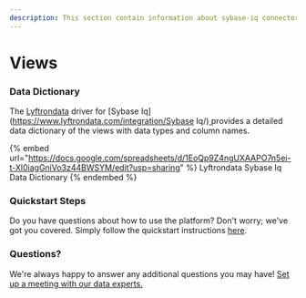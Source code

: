 ```yaml
---
description: This section contain information about sybase-iq connector views information
---
```


# Views

### Data Dictionary

The [Lyftrondata](https://www.lyftrondata.com/) driver for [Sybase Iq](https://www.lyftrondata.com/integration/Sybase Iq/)[ ](https://www.lyftrondata.com/integration/sybase-iq/)provides a detailed data dictionary of the views with data types and column names.

{% embed url="https://docs.google.com/spreadsheets/d/1EoQp9Z4ngUXAAPO7n5ei-t-Xl0iagGniVo3z44BWSYM/edit?usp=sharing" %}
Lyftrondata Sybase Iq Data Dictionary
{% endembed %}

### Quickstart Steps

Do you have questions about how to use the platform? Don't worry; we've got you covered. Simply follow the quickstart instructions [here](../../../../quickstart-steps.md).

### Questions? <a href="#questions" id="questions"></a>

We're always happy to answer any additional questions you may have! [Set up a meeting with our data experts.](https://www.lyftrondata.com/book-a-meeting/)


